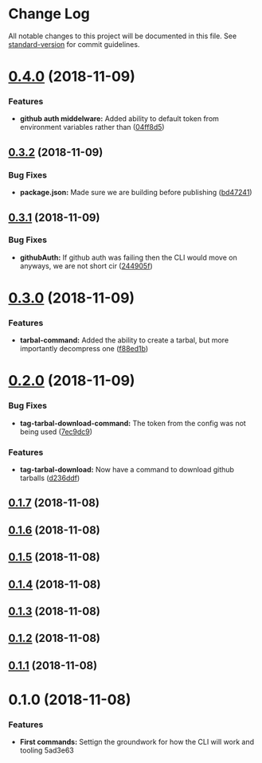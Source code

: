 # Change Log

All notable changes to this project will be documented in this file. See [standard-version](https://github.com/conventional-changelog/standard-version) for commit guidelines.

<a name="0.4.0"></a>
# [0.4.0](https://github.com/itmayziii/apostolos/compare/v0.3.2...v0.4.0) (2018-11-09)


### Features

* **github auth middelware:** Added ability to default token from environment variables rather than ([04ff8d5](https://github.com/itmayziii/apostolos/commit/04ff8d5))



<a name="0.3.2"></a>
## [0.3.2](https://github.com/itmayziii/apostolos/compare/v0.3.1...v0.3.2) (2018-11-09)


### Bug Fixes

* **package.json:** Made sure we are building before publishing ([bd47241](https://github.com/itmayziii/apostolos/commit/bd47241))



<a name="0.3.1"></a>
## [0.3.1](https://github.com/itmayziii/apostolos/compare/v0.3.0...v0.3.1) (2018-11-09)


### Bug Fixes

* **githubAuth:** If github auth was failing then the CLI would move on anyways, we are not short cir ([244905f](https://github.com/itmayziii/apostolos/commit/244905f))



<a name="0.3.0"></a>
# [0.3.0](https://github.com/itmayziii/apostolos/compare/v0.2.0...v0.3.0) (2018-11-09)


### Features

* **tarbal-command:** Added the ability to create a tarbal, but more importantly decompress one ([f88ed1b](https://github.com/itmayziii/apostolos/commit/f88ed1b))



<a name="0.2.0"></a>
# [0.2.0](https://github.com/itmayziii/apostolos/compare/v0.1.7...v0.2.0) (2018-11-09)


### Bug Fixes

* **tag-tarbal-download-command:** The token from the config was not being used ([7ec9dc9](https://github.com/itmayziii/apostolos/commit/7ec9dc9))


### Features

* **tag-tarbal-download:** Now have a command to download github tarballs ([d236ddf](https://github.com/itmayziii/apostolos/commit/d236ddf))



<a name="0.1.7"></a>
## [0.1.7](https://github.com/itmayziii/apostolos/compare/v0.1.6...v0.1.7) (2018-11-08)



<a name="0.1.6"></a>
## [0.1.6](https://github.com/itmayziii/apostolos/compare/v0.1.5...v0.1.6) (2018-11-08)



<a name="0.1.5"></a>
## [0.1.5](https://github.com/itmayziii/apostolos/compare/v0.1.4...v0.1.5) (2018-11-08)



<a name="0.1.4"></a>
## [0.1.4](https://github.com/itmayziii/apostolos/compare/v0.1.3...v0.1.4) (2018-11-08)



<a name="0.1.3"></a>
## [0.1.3](https://github.com/itmayziii/apostolos/compare/v0.1.2...v0.1.3) (2018-11-08)



<a name="0.1.2"></a>
## [0.1.2](https://github.com/itmayziii/apostolos/compare/v0.1.1...v0.1.2) (2018-11-08)



<a name="0.1.1"></a>
## [0.1.1](https://github.com/itmayziii/apostolos/compare/v0.1.0...v0.1.1) (2018-11-08)



<a name="0.1.0"></a>
# 0.1.0 (2018-11-08)


### Features

* **First commands:** Settign the groundwork for how the CLI will work and tooling 5ad3e63
